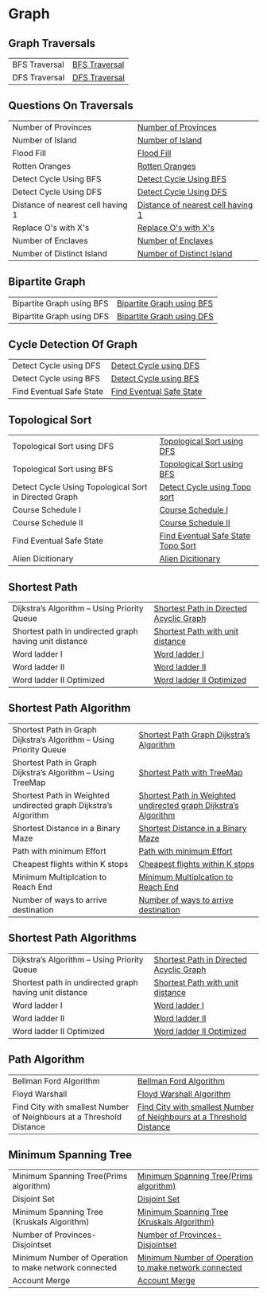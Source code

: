 # Graph


<h2>Graph Traversals</h2>


<table>
  <tr>
    <td > BFS Traversal</td>
    <td> <a href="https://github.com/reeteshkesarwani/Graph/blob/main/BFS%20traversal.java"> BFS Traversal</a></td>
  </tr>
    <tr>
    <td > DFS Traversal</td>
    <td> <a href="https://github.com/reeteshkesarwani/Graph/blob/main/DFS%20traversal.java"> DFS Traversal</a></td>
  </tr>
</table>

<h2>Questions On Traversals</h2>
<table>
  <tr>
    <td > Number of Provinces</td>
    <td> <a href="https://github.com/reeteshkesarwani/Graph/blob/main/Number%20of%20Provinces.java"> Number of Provinces</a></td>
  </tr>
    <tr>
    <td > Number of Island</td>
    <td> <a href="https://github.com/reeteshkesarwani/Graph/blob/main/Number%20of%20Island.java"> Number of Island</a></td>
  </tr>
      <tr>
    <td > Flood Fill</td>
    <td> <a href="https://github.com/reeteshkesarwani/Graph/blob/main/FloodFill.java"> Flood Fill</a></td>
  </tr>
  <tr>
    <td > Rotten Oranges</td>
    <td> <a href="https://github.com/reeteshkesarwani/Graph/blob/main/RottenTomatoes.java"> Rotten Oranges</a></td>
  </tr>
    <tr>
    <td > Detect Cycle Using BFS</td>
    <td> <a href="https://github.com/reeteshkesarwani/Graph/blob/main/Detect%20Directed%20Graph%20using%20BFS.java"> Detect Cycle Using BFS</a></td>
  </tr>
     <tr>
    <td > Detect Cycle Using DFS</td>
    <td> <a href="https://github.com/reeteshkesarwani/Graph/blob/main/Detect%20Direction%20Graph%20using%20DFS.java"> Detect Cycle Using DFS</a></td>
  </tr>

   <tr>
    <td > Distance of nearest cell having 1</td>
    <td> <a href="https://github.com/reeteshkesarwani/Graph/blob/main/Distance%20of%20nearest%20cell%20is%201.java"> Distance of nearest cell having 1</a></td>
  </tr>

  <tr>
    <td > Replace O's with X's</td>
    <td> <a href="https://github.com/reeteshkesarwani/Graph/blob/main/Replace%20O's%20with%20X's.java"> Replace O's with X's</a></td>
  </tr>

  <tr>
    <td > Number of Enclaves</td>
    <td> <a href="https://github.com/reeteshkesarwani/Graph/blob/main/Number%20of%20Enclaves.java">Number of Enclaves</a></td>
  </tr>

  <tr>
    <td > Number of Distinct Island</td>
    <td> <a href="https://github.com/reeteshkesarwani/Graph/blob/main/Number%20of%20Distinct%20Islands.java"> Number of Distinct Island</a></td>
  </tr>


</table>

<h2>Bipartite Graph</h2>

<table>
  <tr>
    <td > Bipartite Graph using BFS</td>
    <td> <a href="https://github.com/reeteshkesarwani/Graph/blob/main/Bipartite%20Graph.java"> Bipartite Graph using BFS</a></td>
  </tr>
    <tr>
    <td > Bipartite Graph using DFS</td>
    <td> <a href="https://github.com/reeteshkesarwani/Graph/blob/main/Bipartite%20Graph.java"> Bipartite Graph using DFS</a></td>
  </tr>
</table>


<h2>Cycle Detection Of Graph</h2>

<table>
  <tr>
    <td > Detect Cycle using DFS</td>
    <td> <a href="https://github.com/reeteshkesarwani/Graph/blob/main/Detect%20Direction%20Graph%20using%20DFS.java"> Detect Cycle using DFS</a></td>
  </tr>
    <tr>
    <td > Detect Cycle using BFS</td>
    <td> <a href="https://github.com/reeteshkesarwani/Graph/blob/main/Detect%20Directed%20Graph%20using%20BFS.java"> Detect Cycle using BFS</a></td>
  </tr>
  <tr>
    <td >Find Eventual Safe State</td>
    <td> <a href="https://github.com/reeteshkesarwani/Graph/blob/main/Find%20Eventual%20safe%20State.java"> Find Eventual Safe State </a></td>
  </tr>
</table>

<h2>Topological Sort</h2>

<table>
  <tr>
    <td > Topological Sort using DFS</td>
    <td> <a href="https://github.com/reeteshkesarwani/Graph/blob/main/topological%20sort.java"> Topological Sort using DFS</a></td>
  </tr>
    <tr>
    <td > Topological Sort using BFS</td>
    <td> <a href="https://github.com/reeteshkesarwani/Graph/blob/main/Topoloical%20sort%20BFS.java"> Topological Sort using BFS</a></td>
  </tr>

   <tr>
    <td > Detect Cycle Using Topological Sort in Directed Graph</td>
    <td> <a href="https://github.com/reeteshkesarwani/Graph/blob/main/Detect%20Cycle%20in%20Directed%20graph.java"> Detect Cycle using Topo sort</a></td>
  </tr>

   <tr>
    <td >Course Schedule I</td>
    <td> <a href="https://github.com/reeteshkesarwani/Graph/blob/main/Course%20Schedule.java"> Course Schedule I</a></td>
  </tr>
   <tr>
    <td >Course Schedule II</td>
    <td> <a href="https://github.com/reeteshkesarwani/Graph/blob/main/Couse%20schedule%20II.java"> Course Schedule II</a></td>
  </tr>
     <tr>
    <td >Find Eventual Safe State</td>
    <td> <a href="https://github.com/reeteshkesarwani/Graph/blob/main/Find%20Eventual%20safe%20state%20Using%20topological%20sort.java"> Find Eventual Safe State Topo Sort</a></td>
  </tr>

  <tr>
    <td >Alien Dicitionary</td>
    <td> <a href="https://github.com/reeteshkesarwani/Graph/blob/main/Alien%20Dicitionary.java"> Alien Dicitionary</a></td>
  </tr>
</table>

<h2>Shortest Path</h2>
<table>
  <tr>
    <td > Dijkstra’s Algorithm – Using Priority Queue</td>
    <td> <a href="https://github.com/reeteshkesarwani/Graph/blob/main/Shortest%20Path%20in%20Directed%20Acyclic%20Graph.java"> Shortest Path in Directed Acyclic Graph</a></td>
  </tr>
    <tr>
    <td > Shortest path in undirected graph having unit distance</td>
    <td> <a href="https://github.com/reeteshkesarwani/Graph/blob/main/Shortest%20path%20in%20undirected%20graph%20having%20unit%20distance.java"> Shortest Path with unit distance</a></td>
  </tr>
  <tr>
    <td >Word ladder I</td>
    <td> <a href="https://github.com/reeteshkesarwani/Graph/blob/main/word%20ladder.java"> Word ladder I </a></td>
  </tr>
    <tr>
    <td >Word ladder II</td>
    <td> <a href="https://github.com/reeteshkesarwani/Graph/blob/main/word%20ladderII%20.java"> Word ladder II</a></td>
  </tr>
  <tr>
    <td >Word ladder II Optimized</td>
    <td> <a href="https://github.com/reeteshkesarwani/Graph/blob/main/word%20ladder%20II%20optmz.java"> Word ladder II Optimized</a></td>
  </tr>
</table>

<h2>Shortest Path Algorithm</h2>
<table>
  <tr>
    <td > Shortest Path in Graph Dijkstra’s Algorithm – Using Priority Queue</td>
    <td> <a href="https://github.com/reeteshkesarwani/Graph/blob/main/Implementing%20Dijkstra%20Algorithm%20Using%20PriorityQueue.java"> Shortest Path Graph Dijkstra’s Algorithm</a></td>
  </tr>
    <tr>
    <td > Shortest Path in Graph Dijkstra’s Algorithm – Using TreeMap</td>
    <td> <a href="https://github.com/reeteshkesarwani/Graph/blob/main/Dijkstra's%20Algorithm%20using%20set.java"> Shortest Path with TreeMap</a></td>
  </tr>
   </tr>
    <tr>
    <td > Shortest Path in Weighted undirected graph Dijkstra’s Algorithm</td>
    <td> <a href="https://github.com/reeteshkesarwani/Graph/blob/main/Shortest%20Path%20in%20Weighted%20undirected%20graph.java"> Shortest Path in Weighted undirected graph Dijkstra’s Algorithm</a></td>
  </tr>
  <tr>
    <td > Shortest Distance in a Binary Maze</td>
    <td> <a href="https://github.com/reeteshkesarwani/Graph/blob/main/Shortest%20Distance%20in%20a%20binary%20Maze.java"> Shortest Distance in a Binary Maze</a></td>
  </tr>
  <tr>
    <td > Path with minimum Effort</td>
    <td> <a href="https://github.com/reeteshkesarwani/Graph/blob/main/Path%20with%20minimum%20Effort.java"> Path with minimum Effort</a></td>
  </tr>
  <tr>
    <td > Cheapest flights within K stops</td>
    <td> <a href="https://github.com/reeteshkesarwani/Graph/blob/main/Cheapest%20flights%20within%20K%20stops.java"> Cheapest flights within K stops</a></td>
  </tr>
  <tr>
    <td > Minimum Multiplcation to Reach End</td>
    <td> <a href="https://github.com/reeteshkesarwani/Graph/blob/main/Minimum%20Multiplcation%20to%20Reach%20End.java"> Minimum Multiplcation to Reach End</a></td>
  </tr>
    <tr>
    <td >Number of ways to arrive destination</td>
    <td> <a href="https://github.com/reeteshkesarwani/Graph/blob/main/Number%20of%20ways%20to%20arrive%20destination.java"> Number of ways to arrive destination </a></td>
  </tr>

</table>

  <h2>Shortest Path Algorithms</h2>
  <table>
  <tr>
    <td > Dijkstra’s Algorithm – Using Priority Queue</td>
    <td> <a href="https://github.com/reeteshkesarwani/Graph/blob/main/Shortest%20Path%20in%20Directed%20Acyclic%20Graph.java"> Shortest Path in Directed Acyclic Graph</a></td>
  </tr>
    <tr>
    <td > Shortest path in undirected graph having unit distance</td>
    <td> <a href="https://github.com/reeteshkesarwani/Graph/blob/main/Shortest%20path%20in%20undirected%20graph%20having%20unit%20distance.java"> Shortest Path with unit distance</a></td>
  </tr>
  <tr>
    <td >Word ladder I</td>
    <td> <a href="https://github.com/reeteshkesarwani/Graph/blob/main/word%20ladder.java"> Word ladder I </a></td>
  </tr>
    <tr>
    <td >Word ladder II</td>
    <td> <a href="https://github.com/reeteshkesarwani/Graph/blob/main/word%20ladderII%20.java"> Word ladder II</a></td>
  </tr>
  <tr>
    <td >Word ladder II Optimized</td>
    <td> <a href="https://github.com/reeteshkesarwani/Graph/blob/main/word%20ladder%20II%20optmz.java"> Word ladder II Optimized</a></td>
  </tr>
</table>

<h2>Path Algorithm</h2>
<table>
  <tr>
    <td > Bellman Ford Algorithm</td>
    <td> <a href="https://github.com/reeteshkesarwani/Graph/blob/main/Distance%20from%20the%20Source%20(Bellman-Ford%20Algorithm).java"> Bellman Ford Algorithm</a></td>
  </tr>
    <tr>
    <td >Floyd Warshall</td>
    <td> <a href="https://github.com/reeteshkesarwani/Graph/blob/main/Floyd%20Warshall.java">Floyd Warshall Algorithm</a></td>
  </tr>
      <tr>
    <td >Find City with smallest Number of Neighbours at a Threshold Distance</td>
    <td> <a href="https://github.com/reeteshkesarwani/Graph/blob/main/Find%20the%20City%20with%20the%20smallest%20number%20of%20neighbours%20at%20a%20threshold%20Distance.java">Find City with smallest Number of Neighbours at a Threshold Distance</a></td>
  </tr>

</table>
<h2>Minimum Spanning Tree</h2>
<table>
  <tr>
    <td > Minimum Spanning Tree(Prims algorithm)</td>
    <td> <a href="https://github.com/reeteshkesarwani/Graph/blob/main/Minimum%20Spanning%20Tree(Prims%20algorithm)"> Minimum Spanning Tree(Prims algorithm)</a></td>
  </tr>
    <tr>
    <td >Disjoint Set</td>
    <td> <a href="https://github.com/reeteshkesarwani/Graph/blob/main/DisjointSet.java">Disjoint Set</a></td>
  </tr>
  <tr>
    <td >Minimum Spanning Tree (Kruskals Algorithm)</td>
    <td> <a href="https://github.com/reeteshkesarwani/Graph/blob/main/Minimum%20Spanning%20Tree%20(Kruskals%20Algorithm).java">Minimum Spanning Tree (Kruskals Algorithm)</a></td>
  </tr>
<tr>
    <td >Number of Provinces- Disjointset</td>
    <td> <a href="https://github.com/reeteshkesarwani/Graph/blob/main/Number%20of%20Provinces-%20Disjointset.java">Number of Provinces- Disjointset</a></td>
  </tr>
  <tr>
    <td >Minimum Number of Operation to make network connected</td>
    <td> <a href="https://github.com/reeteshkesarwani/Graph/blob/main/Number%20of%20Provinces-%20Disjointset.java">Minimum Number of Operation to make network connected</a></td>
  </tr>
<tr>
    <td >Account Merge</td>
    <td> <a href="https://github.com/reeteshkesarwani/Graph/blob/main/Account%20Merge.java">Account Merge</a></td>
  </tr>
</table>


